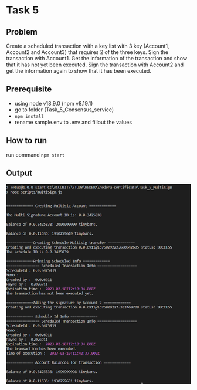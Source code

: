 # Task 5

## Problem

Create a scheduled transaction with a key list with 3 key
(Account1, Account2 and Account3) that requires 2 of the three
keys.
Sign the transaction with Account1. Get the information of the
transaction and show that it has not yet been executed.
Sign the transaction with Account2 and get the information again
to show that it has been executed.

## Prerequisite

- using node v18.9.0 (npm v8.19.1)
- go to folder (Task_5_Consensus_service)
- `npm install`
- rename sample.env to .env and fillout the values

## How to run

run command `npm start`

## Output

![Sample Output](./results/output.png)
